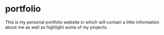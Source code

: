 # portfolio
This is my personal portfolio website in which will contain a little information about me as well as highlight some of my projects. 
